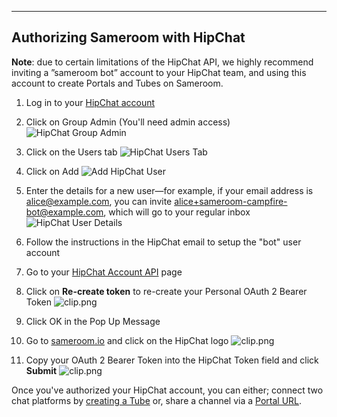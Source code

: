 ---

## Authorizing Sameroom with HipChat


**Note**: due to certain limitations of the HipChat API, we highly recommend inviting a ”sameroom bot” account to your HipChat team, and using this account to create Portals and Tubes on Sameroom.


1. Log in to your <a href="https://www.hipchat.com/sign_in" target="_blank">HipChat account </a>

2. Click on Group Admin (You'll need admin access)
![HipChat Group Admin](https://in.kato.im/ddbb26118fdbbcb6ef1adc1fbf232acdda8866fe065ac4ae2c07dfd7a7c9f/Sameroom_HipChat_Group_Admin.png)

3. Click on the Users tab
![HipChat Users Tab](https://in.kato.im/ddbb26118fdbbcb6ef1adc1fbf232acdda8866fe065ac4ae2c07dfd7a7c9f/Sameroom_Click_users.png)

5. Click on Add
![Add HipChat User](https://in.kato.im/ddbb26118fdbbcb6ef1adc1fbf232acdda8866fe065ac4ae2c07dfd7a7c9f/Sameroom_Add_User.png)

6. Enter the details for a new user—for example, if your email address is alice@example.com, you can invite alice+sameroom-campfire-bot@example.com, which will go to your regular inbox
![HipChat User Details](https://in.kato.im/ddbb26118fdbbcb6ef1adc1fbf232acdda8866fe065ac4ae2c07dfd7a7c9f/Sameroom%20HipChat%20Add%20User.png)

7. Follow the instructions in the HipChat email to setup the "bot" user account

8. Go to your <a href="https://hipchat.com/account/api" target="_blank">HipChat Account API</a> page

9. Click on **Re-create token** to re-create your Personal OAuth 2 Bearer Token
![clip.png](https://in.kato.im/dd9055f7d2f3bcad535ee373c06d649993c5d30f919639e6bb1b9665efa7a016/Sameroom_HipChat_Account_Settings.png)

10. Click OK in the Pop Up Message

11. Go to <a href="https://sameroom.io" target="_blank">sameroom.io</a> and click on the HipChat logo
![clip.png](https://in.kato.im/4c8bbe1a1338bc5da71ffd614e9be70a5694f208c138479c6de1a784f1d61d89/Sameroom%20HipChat.png)

12. Copy your OAuth 2 Bearer Token into the HipChat Token field and click **Submit**
![clip.png](https://in.kato.im/d8d4f1003421016ba7d54cd669dde49319229ba235bc766285b205fd2d44078d/Sameroom%20Sign%20In%20HipChat%20copy.png)

Once you've authorized your HipChat account, you can either; connect two chat platforms by [creating a Tube](/getting-started/en/tube/hipchat) or, share a channel via a [Portal URL](/getting-started/en/portal/hipchat).

